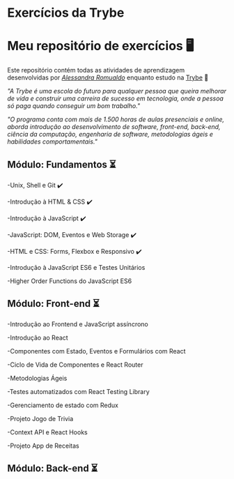 
# Exercícios da Trybe

# Meu repositório de exercícios :desktop_computer:

Este repositório contém todas as atividades de aprendizagem desenvolvidas por _[Alessandra Romualdo](https://www.linkedin.com/in/alessandra-romualdo-07782b1b7/)_ enquanto estudo na [Trybe](https://www.betrybe.com/) :rocket:

_"A Trybe é uma escola do futuro para qualquer pessoa que queira melhorar de vida e construir uma carreira de sucesso em tecnologia, onde a pessoa só paga quando conseguir um bom trabalho."_

_"O programa conta com mais de 1.500 horas de aulas presenciais e online, aborda introdução ao desenvolvimento de software, front-end, back-end, ciência da computação, engenharia de software, metodologias ágeis e habilidades comportamentais."_

## Módulo: Fundamentos :hourglass_flowing_sand:

-Unix, Shell e Git :heavy_check_mark:

-Introdução à HTML & CSS :heavy_check_mark:

-Introdução à JavaScript :heavy_check_mark:

-JavaScript: DOM, Eventos e Web Storage :heavy_check_mark:

-HTML e CSS: Forms, Flexbox e Responsivo :heavy_check_mark:

-Introdução à JavaScript ES6 e Testes Unitários

-Higher Order Functions do JavaScript ES6

## Módulo: Front-end :hourglass_flowing_sand:

-Introdução ao Frontend e JavaScript assíncrono

-Introdução ao React

-Componentes com Estado, Eventos e Formulários com React

-Ciclo de Vida de Componentes e React Router

-Metodologias Ágeis

-Testes automatizados com React Testing Library

-Gerenciamento de estado com Redux

-Projeto Jogo de Trivia

-Context API e React Hooks

-Projeto App de Receitas

## Módulo: Back-end :hourglass_flowing_sand:

